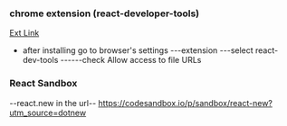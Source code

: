 ### chrome extension (react-developer-tools)

[Ext Link](https://chromewebstore.google.com/detail/react-developer-tools/fmkadmapgofadopljbjfkapdkoienihi?hl=en)

- after installing go to browser's settings ---extension ---select react-dev-tools ------check Allow access to file URLs

### React Sandbox
--react.new in the url--
https://codesandbox.io/p/sandbox/react-new?utm_source=dotnew
